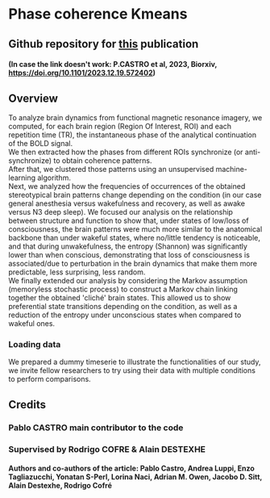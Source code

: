 # Phase coherence Kmeans
## Github repository for [this](https://doi.org/10.1101/2023.12.19.572402) publication
#### (In case the link doesn't work: P.CASTRO et al, 2023, Biorxiv, https://doi.org/10.1101/2023.12.19.572402)


## Overview
To analyze brain dynamics from functional magnetic resonance imagery, we computed, for each brain region (Region Of Interest, ROI) and each repetition time (TR), the instantaneous phase of the analytical continuation of the BOLD signal.  
We then extracted how the phases from different ROIs synchronize (or anti-synchronize) to obtain coherence patterns.  
After that, we clustered those patterns using an unsupervised machine-learning algorithm.  
Next, we analyzed how the frequencies of occurrences of the obtained stereotypical brain patterns change depending on the condition (in our case general anesthesia versus wakefulness and recovery, as well as awake versus N3 deep sleep). We focused our analysis on the relationship between structure and function to show that, under states of low/loss of consciousness, the brain patterns were much more similar to the anatomical backbone than under wakeful states, where no/little tendency is noticeable, and that during unwakefulness, the entropy (Shannon) was significantly lower than when conscious, demonstrating that loss of consciousness is associated/due to perturbation in the brain dynamics that make them more predictable, less surprising, less random.  
We finally extended our analysis by considering the Markov assumption (memoryless stochastic process) to construct a Markov chain linking together the obtained 'cliché' brain states. This allowed us to show preferential state transitions depending on the condition, as well as a reduction of the entropy under unconscious states when compared to wakeful ones.  

### Loading data
We prepared a dummy timeserie to illustrate the functionalities of our study, we invite fellow researchers to try using their data with multiple conditions to perform comparisons.


## Credits
### Pablo CASTRO main contributor to the code
### Supervised by Rodrigo COFRE & Alain DESTEXHE
#### Authors and co-authors of the article: Pablo Castro, Andrea Luppi, Enzo Tagliazucchi, Yonatan S-Perl, Lorina Naci, Adrian M. Owen, Jacobo D. Sitt, Alain Destexhe, Rodrigo Cofré
